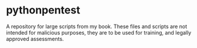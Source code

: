 # pythonpentest
A repository for large scripts from my book.
These files and scripts are not intended for malicious purposes, they are to be used for training, and legally approved assessments.
